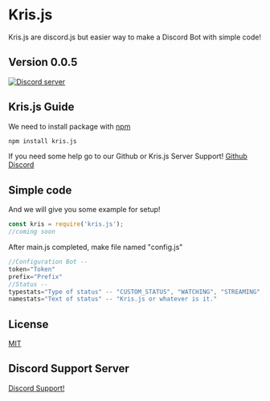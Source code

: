 # Kris.js

Kris.js are discord.js but easier way to make a Discord Bot with simple code!

## Version 0.0.5

<a href="https://discord.gg/3p7SXcwfe7"><img src="https://discordapp.com/api/guilds/798749894373802004/embed.png" alt="Discord server" /></a>

## Kris.js Guide

We need to install package with [npm](https://www.npmjs.com/)
```bash
npm install kris.js
```

If you need some help go to our Github or Kris.js Server Support!
[Github](https://github.com/StawaDev/kris-js)
[Discord](https://discord.gg/mtZkJ3tETZ)

## Simple code

And we will give you some example for setup!

```javascript
const kris = require('kris.js');
//coming soon
```
After main.js completed, make file named "config.js"

```javascript
//Configuration Bot --
token="Token"
prefix="Prefix"
//Status --
typestats="Type of status" -- "CUSTOM_STATUS", "WATCHING", "STREAMING", "LISTENING".
namestats="Text of status" -- "Kris.js or whatever is it."
```

## License
[MIT](https://choosealicense.com/licenses/mit/)

## Discord Support Server
[Discord Support!](https://discord.gg/mtZkJ3tETZ)

